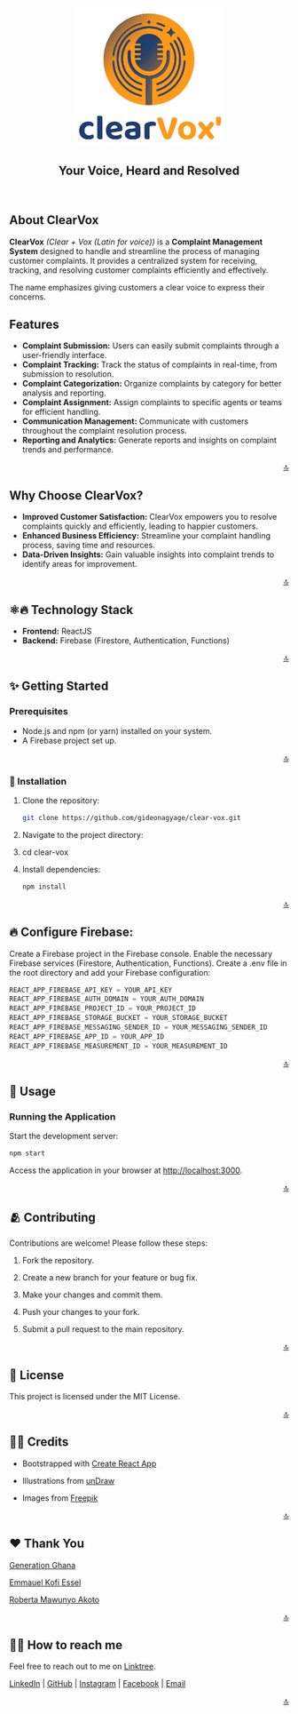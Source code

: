 <a name="readme-top"></a>

<div align="center">

<img src="./src/img/logo/clearvox_logo_text.png" height="250px" alt="ClearVox Logo" />

</div>

<div align="center">

## Your Voice, Heard and Resolved

</div>

<br>

## About ClearVox

**ClearVox** *(Clear + Vox (Latin for voice))* is a **Complaint Management System** designed to handle and streamline the process of managing customer complaints.
It provides a centralized system for receiving, tracking, and resolving customer complaints efficiently and effectively.

The name emphasizes giving customers a clear voice to express their concerns.

## Features

* **Complaint Submission:** Users can easily submit complaints through a user-friendly interface.
* **Complaint Tracking:**  Track the status of complaints in real-time, from submission to resolution.
* **Complaint Categorization:** Organize complaints by category for better analysis and reporting.
* **Complaint Assignment:** Assign complaints to specific agents or teams for efficient handling.
* **Communication Management:**  Communicate with customers throughout the complaint resolution process.
* **Reporting and Analytics:** Generate reports and insights on complaint trends and performance.

<p align="right"><a href="#readme-top">🔝</a></p>

## Why Choose ClearVox?

* **Improved Customer Satisfaction:**  ClearVox empowers you to resolve complaints quickly and efficiently, leading to happier customers.
* **Enhanced Business Efficiency:**  Streamline your complaint handling process, saving time and resources.
* **Data-Driven Insights:**  Gain valuable insights into complaint trends to identify areas for improvement.

<p align="right"><a href="#readme-top">🔝</a></p>

## ⚛️🔥 Technology Stack

* **Frontend:** ReactJS
* **Backend:** Firebase (Firestore, Authentication, Functions)

<p align="right"><a href="#readme-top">🔝</a></p>

## ✨ Getting Started

### Prerequisites

* Node.js and npm (or yarn) installed on your system.
* A Firebase project set up.

<p align="right"><a href="#readme-top">🔝</a></p>

### 📝 Installation

1. Clone the repository:

   ```bash
   git clone https://github.com/gideonagyage/clear-vox.git
   ```

2. Navigate to the project directory:

3. cd clear-vox

4. Install dependencies:

    ```bash
    npm install
    ```

<p align="right"><a href="#readme-top">🔝</a></p>

## 🔥 Configure Firebase:

Create a Firebase project in the Firebase console.
Enable the necessary Firebase services (Firestore, Authentication, Functions).
Create a .env file in the root directory and add your Firebase configuration:

```javascript
REACT_APP_FIREBASE_API_KEY = YOUR_API_KEY
REACT_APP_FIREBASE_AUTH_DOMAIN = YOUR_AUTH_DOMAIN
REACT_APP_FIREBASE_PROJECT_ID = YOUR_PROJECT_ID
REACT_APP_FIREBASE_STORAGE_BUCKET = YOUR_STORAGE_BUCKET
REACT_APP_FIREBASE_MESSAGING_SENDER_ID = YOUR_MESSAGING_SENDER_ID
REACT_APP_FIREBASE_APP_ID = YOUR_APP_ID
REACT_APP_FIREBASE_MEASUREMENT_ID = YOUR_MEASUREMENT_ID
```

<p align="right"><a href="#readme-top">🔝</a></p>

## 🧭 Usage

### Running the Application

Start the development server:

```bash
npm start
```

Access the application in your browser at <http://localhost:3000>.

<p align="right"><a href="#readme-top">🔝</a></p>

## 🫂 Contributing

Contributions are welcome! Please follow these steps:

1. Fork the repository.

2. Create a new branch for your feature or bug fix.

3. Make your changes and commit them.

4. Push your changes to your fork.

5. Submit a pull request to the main repository.

<p align="right"><a href="#readme-top">🔝</a></p>

## 📃 License

This project is licensed under the MIT License.

<p align="right"><a href="#readme-top">🔝</a></p>

## 🙏🏾 Credits

* Bootstrapped with [Create React App](https://github.com/facebook/create-react-app)

* Illustrations from [unDraw](https://undraw.co/)

* Images from [Freepik](https://www.freepik.com/) 

<p align="right"><a href="#readme-top">🔝</a></p>

## ❤️ Thank You

[Generation Ghana](https://ghana.generation.org/)

[Emmauel Kofi Essel](https://github.com/FiifiGenI)

[Roberta Mawunyo Akoto](https://github.com/Mawunyoakoto)

<p align="right"><a href="#readme-top">🔝</a></p>

## 🤙🏾 How to reach me

Feel free to reach out to me on [Linktree](https://linktr.ee/gideonagyage).

[LinkedIn](https://www.linkedin.com/in/gideonagyage)  |  [GitHub](https://github.com/gideonagyage)  |  [Instagram](https://www.instagram.com/gideonagyage)  |  [Facebook](https://www.facebook.com/gideonagyage)  |  [Email](mailto:gideonagyage@gmail.com)

<p align="right"><a href="#readme-top">🔝</a></p>
